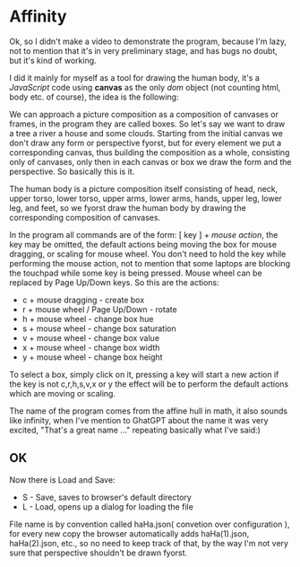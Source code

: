 # Affinity

Ok, so I didn't make a video to demonstrate the program, 
because I'm lazy, not to mention that it's in very preliminary
stage, and has bugs no doubt, but it's kind of working.

I did it mainly for myself as a tool for drawing the human body,
it's a *JavaScript* code using **canvas** as the only *dom* object
(not counting html, body etc. of course), the idea is the following:

We can approach a picture composition as a composition of canvases
or frames, in the program they are called boxes. So let's say we 
want to draw a tree a river a house and some clouds. Starting from 
the initial canvas we don't draw any form or perspective fyorst, but
for every element we put a corresponding canvas, thus building the
composition as a whole, consisting only of canvases, only then in 
each canvas or box we draw the form and the perspective. So basically 
this is it.

The human body is a picture composition itself consisting of head, 
neck, upper torso, lower torso, upper arms, lower arms, hands,
upper leg, lower leg, and feet, so we fyorst draw the human
body by drawing the corresponding composition of canvases.

In the program all commands are of the form:
[ key ] + *mouse action*, the key may be omitted, the default actions
being moving the box for mouse dragging, or scaling for mouse wheel.
You don't need to hold the key while performing the mouse action,
not to mention that some laptops are blocking the touchpad while
some key is being pressed. Mouse wheel can be replaced by Page Up/Down keys.
So this are the actions:

 * c + mouse dragging - create box
 * r + mouse wheel / Page Up/Down - rotate
 * h + mouse wheel - change box hue
 * s + mouse wheel - change box saturation
 * v + mouse wheel - change box value
 * x + mouse wheel - change box width
 * y + mouse wheel - change box height

To select a box, simply click on it, pressing a key will start a
new action if the key is not c,r,h,s,v,x or y the effect will be to
perform the default actions which are moving or scaling.

The name of the program comes from the affine hull in math, it
also sounds like infinity, when I've mention to GhatGPT about the
name it was very excited, "That's a great name ..." repeating
basically what I've said:)

## OK
Now there is Load and Save:

 * S - Save, saves to browser's default directory 
 * L - Load, opens up a dialog for loading the file

File name is by convention called haHa.json( convetion over configuration ),
for every new copy the browser automatically adds haHa(1).json, 
haHa(2).json, etc., so no need to keep track of that, by the way 
I'm not very sure that perspective shouldn't be drawn fyorst.